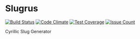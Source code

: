 # Slugrus
[![Build Status](https://travis-ci.org/pldin601/php-slugrus.svg?branch=master)](https://travis-ci.org/pldin601/php-slugrus)
[![Code Climate](https://codeclimate.com/github/pldin601/php-slugrus/badges/gpa.svg)](https://codeclimate.com/github/pldin601/php-slugrus)
[![Test Coverage](https://codeclimate.com/github/pldin601/php-slugrus/badges/coverage.svg)](https://codeclimate.com/github/pldin601/php-slugrus/coverage)
[![Issue Count](https://codeclimate.com/github/pldin601/php-slugrus/badges/issue_count.svg)](https://codeclimate.com/github/pldin601/php-slugrus)

Cyrillic Slug Generator

